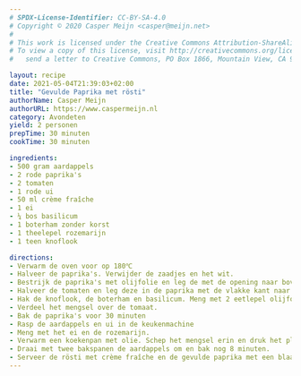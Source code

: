 ```yaml
---
# SPDX-License-Identifier: CC-BY-SA-4.0
# Copyright © 2020 Casper Meijn <casper@meijn.net>
# 
# This work is licensed under the Creative Commons Attribution-ShareAlike 4.0 International License. 
# To view a copy of this license, visit http://creativecommons.org/licenses/by-sa/4.0/ or 
#   send a letter to Creative Commons, PO Box 1866, Mountain View, CA 94042, USA.

layout: recipe
date: 2021-05-04T21:39:03+02:00
title: "Gevulde Paprika met rösti"
authorName: Casper Meijn
authorURL: https://www.caspermeijn.nl
category: Avondeten
yield: 2 personen
prepTime: 30 minuten
cookTime: 30 minuten

ingredients:
- 500 gram aardappels
- 2 rode paprika's  
- 2 tomaten
- 1 rode ui
- 50 ml crème fraîche
- 1 ei
- ¼ bos basilicum
- 1 boterham zonder korst
- 1 theelepel rozemarijn 
- 1 teen knoflook

directions:
- Verwarm de oven voor op 180℃
- Halveer de paprika's. Verwijder de zaadjes en het wit.
- Bestrijk de paprika's met olijfolie en leg de met de opening naar boven op een bakplaat
- Halveer de tomaten en leg deze in de paprika met de vlakke kant naar boven
- Hak de knoflook, de boterham en basilicum. Meng met 2 eetlepel olijfolie.
- Verdeel het mengsel over de tomaat.
- Bak de paprika's voor 30 minuten
- Rasp de aardappels en ui in de keukenmachine
- Meng met het ei en de rozemarijn.
- Verwarm een koekenpan met olie. Schep het mengsel erin en druk het plat. Leg de deksel erop en laat het 8 minuten bakken. 
- Draai met twee bakspanen de aardappels om en bak nog 8 minuten.
- Serveer de rösti met crème fraîche en de gevulde paprika met een blaadje basilicum
---
```

